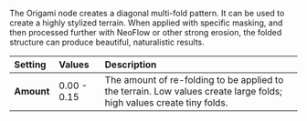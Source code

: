 The Origami node creates a diagonal multi-fold pattern. It can be used to create a highly stylized terrain. When applied with specific masking, and then processed further with NeoFlow or other strong erosion, the folded structure can produce beautiful, naturalistic results.

| Setting    | Values      | Description                                                                                                          |
| :--------- | :---------- | :------------------------------------------------------------------------------------------------------------------- |
| **Amount** | 0.00 - 0.15 | The amount of re-folding to be applied to the terrain. Low values create large folds; high values create tiny folds. |

